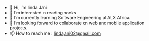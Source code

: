 - 👋 Hi, I’m linda Jani
- 👀 I’m interested in reading books.
- 🌱 I’m currently learning Software Engineering at ALX Africa.
- 💞️ I’m looking forward to collaborate on web and mobile application projects.
- 📫 How to reach me : lindajani02@gmail.com

<!---
lindajani/lindajani is a ✨ special ✨ repository because its `README.md` (this file) appears on your GitHub profile.
You can click the Preview link to take a look at your changes.
--->
